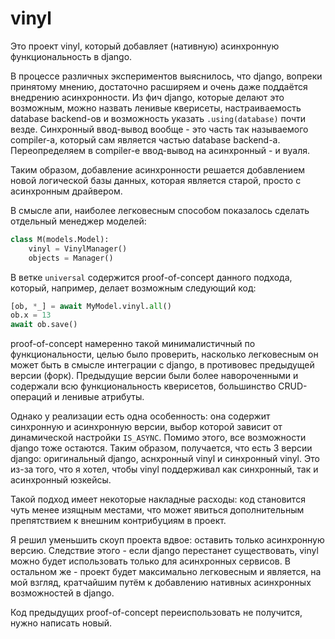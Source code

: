 # vinyl

Это проект vinyl, который добавляет (нативную) асинхронную 
функциональность в django.

В процессе различных экспериментов выяснилось, что django, вопреки принятому 
мнению, достаточно расширяем и очень даже поддаётся внедрению асинхронности.
Из фич django, которые делают это возможным, можно назвать ленивые кверисеты,
настраиваемость database backend-ов и возможность указать `.using(database)` 
почти везде. Синхронный ввод-вывод вообще - это часть так называемого 
compiler-а, который сам является частью database backend-а. Переопределяем 
в compiler-е ввод-вывод на асинхронный - и вуаля.

Таким образом, добавление асинхронности решается добавлением новой логической 
базы данных, которая является старой, просто с асинхронным драйвером.

В смысле апи, наиболее легковесным способом показалось сделать отдельный менеджер моделей:

```python
class M(models.Model):
    vinyl = VinylManager()
    objects = Manager()
```

В ветке `universal` содержится proof-of-concept данного подхода, который, 
например, делает возможным следующий код:

```python
[ob, *_] = await MyModel.vinyl.all()
ob.x = 13
await ob.save()
```

proof-of-concept намеренно такой минималистичный по функциональности, целью 
было проверить, насколько легковесным он может быть в смысле интеграции 
с django, в противовес предыдущей версии (форк). Предыдущие версии были 
более навороченными и содержали всю функциональность кверисетов, большинство 
CRUD-операций и ленивые атрибуты.

Однако у реализации есть одна особенность: она содержит синхронную и 
асинхронную версии, выбор которой зависит от динамической настройки 
`IS_ASYNC`. Помимо этого, все возможности django тоже остаются. Таким 
образом, получается, что есть 3 версии django: оригинальный django, аснхронный 
vinyl и 
синхронный vinyl. Это из-за того, что я хотел, чтобы vinyl 
поддерживал как синхронный, так и асинхронный юзкейсы.

Такой подход имеет некоторые накладные расходы: код становится чуть менее 
изящным местами, что может явиться дополнительным препятствием к внешним 
контрибуциям в проект.

Я решил уменьшить скоуп проекта вдвое: оставить только асинхронную версию. 
Следствие этого - если django перестанет существовать, vinyl можно будет 
использовать только для асинхронных сервисов. В остальном же - проект будет 
максимально легковесным и является, на мой взгляд, кратчайшим путём к 
добавлению нативных асинхронных возможностей в django.

Код предыдущих proof-of-concept переиспользовать не получится, нужно 
написать новый.